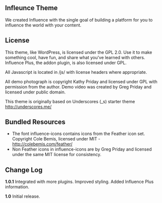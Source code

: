 Infleunce Theme
---------------
We created Influence with the single goal of building a platform for you to influence the world with your content.

License
---------------
This theme, like WordPress, is licensed under the GPL 2.0. Use it to make something cool, have fun, and share what you've learned with others. Influence Plus, the addon plugin, is also licensed under GPL.

All Javascript is located in /js/ with license headers where appropriate.

All demo photograph is copyright Kathy Priday and licensed under GPL with permission from the author. Demo video was created by Greg Priday and licensed under public domain.

This theme is originally based on Underscores (_s) starter theme http://underscores.me/

Bundled Resources
---------------
* The font influence-icons contains icons from the Feather icon set. Copyright Cole Bemis, licensed under MIT - http://colebemis.com/feather/
* Non Feather icons in influence-icons are by Greg Priday and licensed under the same MIT license for consistency.

Change Log
---------------

**1.0.1**
Integrated with more plugins.
Improved styling.
Added Influence Plus information.

**1.0**
Initial release.